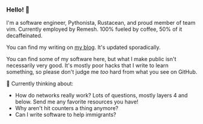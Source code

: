 ### Hello! 👋

I'm a software engineer, Pythonista, Rustacean, and proud member of team vim. Currently employed by Remesh. 100% fueled by coffee, 50% of it decaffeinated.

You can find my writing on [my blog](https://ntietz.com). It's updated sporadically.

You can find some of my software here, but what I make public isn't necessarily very good. It's mostly poor hacks that I write to learn something, so please don't judge me _too_ hard from what you see on GitHub.

🤔 Currently thinking about:
* How do networks really work? Lots of questions, mostly layers 4 and below. Send me any favorite resources you have!
* Why aren't hit counters a thing anymore?
* Can I write software to help immigrants?


